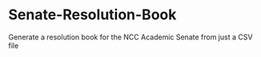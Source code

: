# Senate-Resolution-Book
Generate a resolution book for the NCC Academic Senate from just a CSV file
